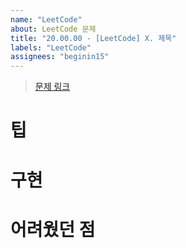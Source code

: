 ```yaml
---
name: "LeetCode"
about: LeetCode 문제
title: "20.00.00 - [LeetCode] X. 제목"
labels: "LeetCode"
assignees: "beginin15"
---
```


> [문제 링크]()

# 팁
# 구현
# 어려웠던 점
